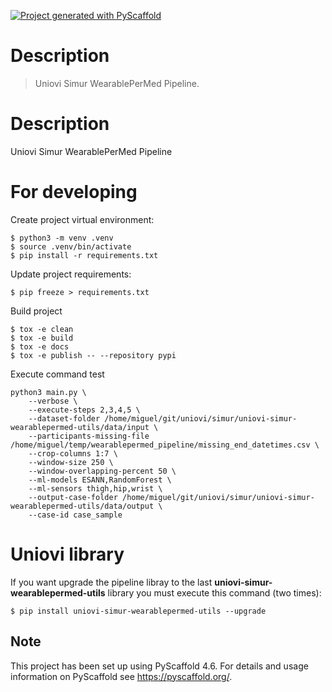 <!-- These are examples of badges you might want to add to your README:
     please update the URLs accordingly

[![Built Status](https://api.cirrus-ci.com/github/<USER>/uniovi-simur-wearablepermed-pipeline.svg?branch=main)](https://cirrus-ci.com/github/<USER>/uniovi-simur-wearablepermed-pipeline)
[![ReadTheDocs](https://readthedocs.org/projects/uniovi-simur-wearablepermed-pipeline/badge/?version=latest)](https://uniovi-simur-wearablepermed-pipeline.readthedocs.io/en/stable/)
[![Coveralls](https://img.shields.io/coveralls/github/<USER>/uniovi-simur-wearablepermed-pipeline/main.svg)](https://coveralls.io/r/<USER>/uniovi-simur-wearablepermed-pipeline)
[![PyPI-Server](https://img.shields.io/pypi/v/uniovi-simur-wearablepermed-pipeline.svg)](https://pypi.org/project/uniovi-simur-wearablepermed-pipeline/)
[![Conda-Forge](https://img.shields.io/conda/vn/conda-forge/uniovi-simur-wearablepermed-pipeline.svg)](https://anaconda.org/conda-forge/uniovi-simur-wearablepermed-pipeline)
[![Monthly Downloads](https://pepy.tech/badge/uniovi-simur-wearablepermed-pipeline/month)](https://pepy.tech/project/uniovi-simur-wearablepermed-pipeline)
[![Twitter](https://img.shields.io/twitter/url/http/shields.io.svg?style=social&label=Twitter)](https://twitter.com/uniovi-simur-wearablepermed-pipeline)
-->

[![Project generated with PyScaffold](https://img.shields.io/badge/-PyScaffold-005CA0?logo=pyscaffold)](https://pyscaffold.org/)

# Description

> Uniovi Simur WearablePerMed Pipeline.

# Description
Uniovi Simur WearablePerMed Pipeline

# For developing
Create project virtual environment:
```
$ python3 -m venv .venv
$ source .venv/bin/activate
$ pip install -r requirements.txt
```

Update project requirements:
```
$ pip freeze > requirements.txt
```

Build project
```
$ tox -e clean
$ tox -e build
$ tox -e docs
$ tox -e publish -- --repository pypi
```

Execute command test
```
python3 main.py \
    --verbose \
    --execute-steps 2,3,4,5 \
    --dataset-folder /home/miguel/git/uniovi/simur/uniovi-simur-wearablepermed-utils/data/input \
    --participants-missing-file /home/miguel/temp/wearablepermed_pipeline/missing_end_datetimes.csv \
    --crop-columns 1:7 \
    --window-size 250 \
    --window-overlapping-percent 50 \
    --ml-models ESANN,RandomForest \
    --ml-sensors thigh,hip,wrist \
    --output-case-folder /home/miguel/git/uniovi/simur/uniovi-simur-wearablepermed-utils/data/output \
    --case-id case_sample
```

# Uniovi library
If you want upgrade the pipeline libray to the last **uniovi-simur-wearablepermed-utils** library you must execute this command (two times):

```
$ pip install uniovi-simur-wearablepermed-utils --upgrade
```

<!-- pyscaffold-notes -->

## Note

This project has been set up using PyScaffold 4.6. For details and usage
information on PyScaffold see https://pyscaffold.org/.
